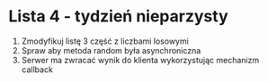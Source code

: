 # Lista 4 - tydzień nieparzysty

1. Zmodyfikuj listę 3 część z liczbami losowymi
2. Spraw aby metoda random była asynchroniczna
3. Serwer ma zwracać wynik do klienta wykorzystując mechanizm callback
